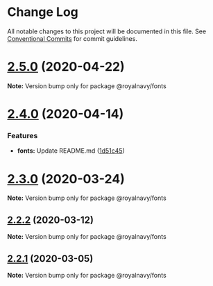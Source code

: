 # Change Log

All notable changes to this project will be documented in this file.
See [Conventional Commits](https://conventionalcommits.org) for commit guidelines.

# [2.5.0](https://thyhjwb6.github.com/Royal-Navy/design-system/compare/2.4.0...2.5.0) (2020-04-22)

**Note:** Version bump only for package @royalnavy/fonts





# [2.4.0](https://thyhjwb6.github.com/Royal-Navy/standards-toolkit/compare/2.3.0...2.4.0) (2020-04-14)


### Features

* **fonts:** Update README.md ([1d51c45](https://thyhjwb6.github.com/Royal-Navy/standards-toolkit/commit/1d51c45baccc36ba0ca995eef95b3182a8cfa13a))





# [2.3.0](https://thyhjwb6.github.com/Royal-Navy/standards-toolkit/compare/2.2.1...2.3.0) (2020-03-24)

**Note:** Version bump only for package @royalnavy/fonts





## [2.2.2](https://thyhjwb6.github.com/Royal-Navy/standards-toolkit/compare/2.2.1...2.2.2) (2020-03-12)

**Note:** Version bump only for package @royalnavy/fonts





## [2.2.1](https://thyhjwb6.github.com/Royal-Navy/standards-toolkit/compare/2.2.0...2.2.1) (2020-03-05)

**Note:** Version bump only for package @royalnavy/fonts
